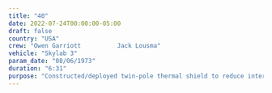 ```yaml
---
title: "40"
date: 2022-07-24T00:00:00-05:00
draft: false
country: "USA"
crew: "Owen Garriott          Jack Lousma"
vehicle: "Skylab 3"
param_date: "08/06/1973"
duration: "6:31"
purpose: "Constructed/deployed twin-pole thermal shield to reduce internal spacecraft temperatures.  Loaded telescope camera with film.  Inspected previously leaking thrusters.  Restored telescope door motion and deployed meteroid sampling exp"
---
```

